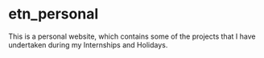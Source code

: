 # etn_personal
This is a personal website, which contains some of the projects that I have undertaken during my Internships and Holidays.

